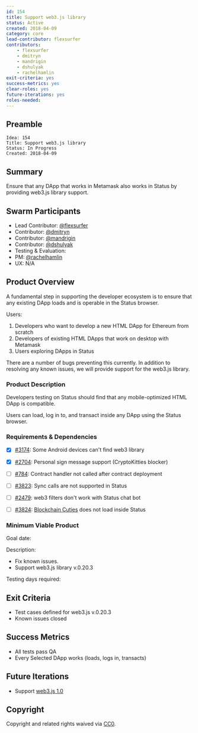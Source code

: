 ```yaml
---
id: 154
title: Support web3.js library
status: Active
created: 2018-04-09
category: core
lead-contributor: flexsurfer
contributors:
    - flexsurfer
    - dmitryn
    - mandrigin
    - dshulyak
    - rachelhamlin
exit-criteria: yes
success-metrics: yes
clear-roles: yes
future-iterations: yes
roles-needed:
---
```


## Preamble

    Idea: 154
    Title: Support web3.js library
    Status: In Progress
    Created: 2018-04-09
    
## Summary
Ensure that any DApp that works in Metamask also works in Status by providing web3.js library support.

## Swarm Participants
- Lead Contributor: [@flexsurfer](https://github.com/flexsurfer)
- Contributor: [@dmitryn](https://github.com/dmitryn)
- Contributor: [@mandrigin](https://github.com/mandrigin)
- Contributor: [@dshulyak](https://github.com/dshulyak)
- Testing & Evaluation: 
- PM: [@rachelhamlin](https://github.com/rachelhamlin)
- UX: N/A

## Product Overview

A fundamental step in supporting the developer ecosystem is to ensure that any existing DApp loads and is operable in the Status browser.

Users:
1. Developers who want to develop a new HTML DApp for Ethereum from scratch
2. Developers of existing HTML DApps that work on desktop with Metamask
3. Users exploring DApps in Status

There are a number of bugs preventing this currently. In addition to resolving any known issues, we will provide support for the web3.js library.

### Product Description

Developers testing on Status should find that any mobile-optimized HTML DApp is compatible.

Users can load, log in to, and transact inside any DApp using the Status browser.

### Requirements & Dependencies

- [X] [#3174](https://github.com/status-im/status-react/issues/3174): Some Android devices can't find web3 library

- [X] [#2704](https://github.com/status-im/status-react/issues/2704): Personal sign message support (CryptoKitties blocker)

- [ ] [#784](https://github.com/status-im/status-go/issues/784): Contract handler not called after contract deployment

- [ ] [#3823](https://github.com/status-im/status-react/issues/3823): Sync calls are not supported in Status 

- [ ] [#2479](https://github.com/status-im/status-react/issues/2479): web3 filters don't work with Status chat bot

- [ ] [#3824](https://github.com/status-im/status-react/issues/3824): [Blockchain Cuties](https://blockchaincuties.co ) does not load inside Status

### Minimum Viable Product

Goal date: 

Description:
- Fix known issues. 
- Support web3.js library v.0.20.3

Testing days required:

## Exit Criteria
- Test cases defined for web3.js v.0.20.3
- Known issues closed

## Success Metrics
- All tests pass QA
- Every Selected DApp works (loads, logs in, transacts)

## Future Iterations
- Support [web3.js 1.0](https://web3js.readthedocs.io/en/1.0/)

## Copyright

Copyright and related rights waived via [CC0](https://creativecommons.org/publicdomain/zero/1.0/).

